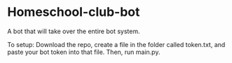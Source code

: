# Homeschool-club-bot
A bot that will take over the entire bot system.

To setup:
Download the repo, create a file in the folder called token.txt, and paste your bot token into that file. Then, run main.py.